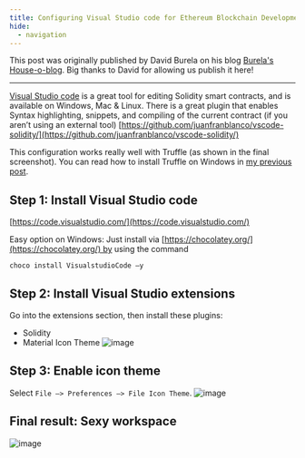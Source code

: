 ```yaml
---
title: Configuring Visual Studio code for Ethereum Blockchain Development
hide:
  - navigation
---
```


This post was originally published by David Burela on his blog [Burela's House-o-blog](https://davidburela.wordpress.com/2016/11/18/configuring-visual-studio-code-for-ethereum-blockchain-development/). Big thanks to David for allowing us publish it here!

-------------------

[Visual Studio code](https://code.visualstudio.com/) is a great tool for editing Solidity smart contracts, and is available on Windows, Mac & Linux. There is a great plugin that enables Syntax highlighting, snippets, and compiling of the current contract (if you aren’t using an external tool) [https://github.com/juanfranblanco/vscode-solidity/](https://github.com/juanfranblanco/vscode-solidity/)

This configuration works really well with Truffle (as shown in the final screenshot). You can read how to install Truffle on Windows in [my previous post](/tutorials/how-to-install-truffle-and-testrpc-on-windows-for-blockchain-development).

## Step 1: Install Visual Studio code 
[https://code.visualstudio.com/](https://code.visualstudio.com/)

Easy option on Windows: Just install via [https://chocolatey.org/](https://chocolatey.org/) by using the command

```shell
choco install VisualstudioCode –y
```

## Step 2: Install Visual Studio extensions
Go into the extensions section, then install these plugins:

* Solidity
* Material Icon Theme
![image](https://davidburela.files.wordpress.com/2016/11/image3.png)

## Step 3: Enable icon theme
Select `File –> Preferences –> File Icon Theme`.
![image](https://davidburela.files.wordpress.com/2016/11/image4.png)

## Final result: Sexy workspace
![image](https://davidburela.files.wordpress.com/2016/11/image5.png)
